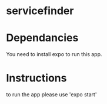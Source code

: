# servicefinder



# Dependancies
You need to install expo to run this app.

# Instructions
to run the app please use 'expo start'
